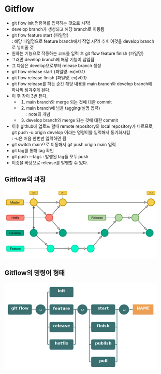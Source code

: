 # Gitflow
- git flow init 명령어를 입력하는 것으로 시작!
- develop branch가 생성되고 해당 branch로 이동됨
- git flow feature start {파일명}<br> : 해당 파일명으로 feature branch에서 작업 시작! 추후 이것을 develop branch로 넣어줄 것
- 원하는 기능으로 작동하는 코드를 입력 후 git flow feature finish {파일명}
- 그러면 develop branch에 해당 기능이 삽입됨
- 그 다음은 develop으로부터 release branch 생성
- git flow release start {파일명. ex)v0.1}
- git flow release finish {파일명. ex)v0.1}
- git flow release를 하는 순간 해당 내용을 main branch와 develop branch에 하나씩 넘겨주게 된다.
- 이 후 창이 3번 뜬다.
  - 1. main branch와 merge 되는 것에 대한 commit
  - 2. main branch에 남을 tagging(설명 입력)<br>: note의 개념
  - 3. develop branch와 merge 되는 것에 대한 commit
- 이후 github에 업로드 할때 remote repository와 local repository가 다르므로, git push -u origin develop 이라는 명령어를 입력해서 동기화시킴<br> : -u은 처음 한번만 입력하면 됨
- git switch main으로 이동해서 git push origin main 입력
- git tag를 통해 tag 확인
- git push --tags : 발행된 tag들 모두 push
- 이것을 바탕으로 release를 발행할 수 있다.

## Gitflow의 과정
![gitflow과정](git/img/gitflow과정.png)

## Gitflow의 명령어 형태
![gitflow도식](git/img/gitflow도식.png)



